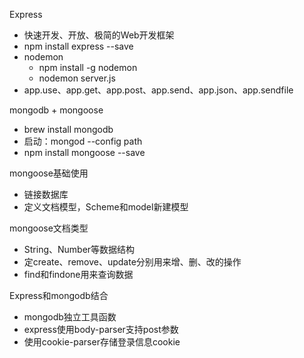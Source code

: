 Express
* 快速开发、开放、极简的Web开发框架
* npm install express --save
* nodemon
  * npm install -g nodemon
  * nodemon server.js
* app.use、app.get、app.post、app.send、app.json、app.sendfile

mongodb + mongoose
* brew install mongodb
* 启动：mongod --config path
* npm install mongoose --save

mongoose基础使用
* 链接数据库
* 定义文档模型，Scheme和model新建模型

mongoose文档类型
* String、Number等数据结构
* 定create、remove、update分别用来增、删、改的操作
* find和findone用来查询数据

Express和mongodb结合
* mongodb独立工具函数
* express使用body-parser支持post参数
* 使用cookie-parser存储登录信息cookie